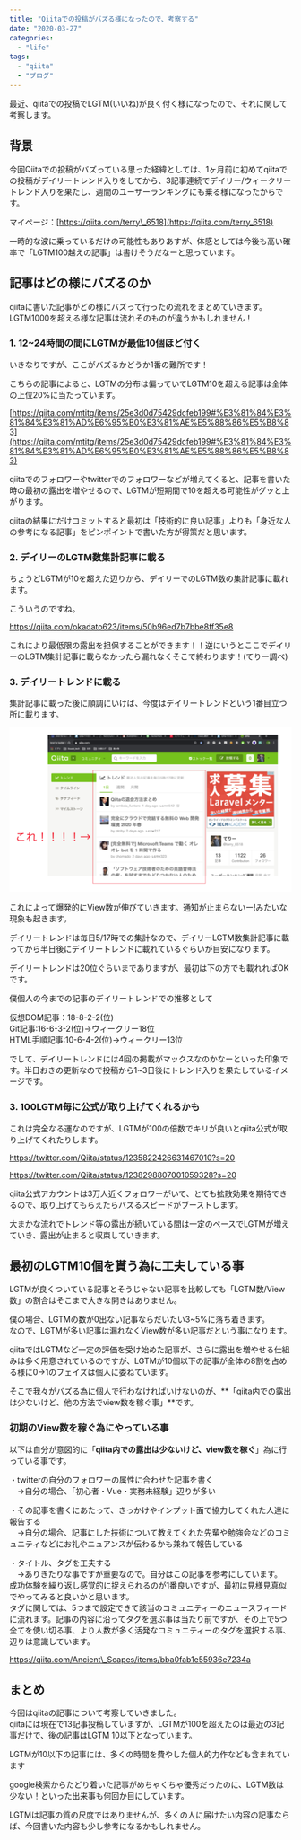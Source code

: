 ```yaml
---
title: "Qiitaでの投稿がバズる様になったので、考察する"
date: "2020-03-27"
categories: 
  - "life"
tags: 
  - "qiita"
  - "ブログ"
---
```


最近、qiitaでの投稿でLGTM(いいね)が良く付く様になったので、それに関して考察します。

## 背景

今回Qiitaでの投稿がバズっている思った経緯としては、1ヶ月前に初めてqiitaでの投稿がデイリートレンド入りをしてから、3記事連続でデイリー/ウィークリートレンド入りを果たし、週間のユーザーランキングにも乗る様になったからです。

マイページ：[https://qiita.com/terry\_6518](https://qiita.com/terry_6518)

一時的な波に乗っているだけの可能性もありあすが、体感としては今後も高い確率で「LGTM100越えの記事」は書けそうだなーと思っています。

## 記事はどの様にバズるのか

qiitaに書いた記事がどの様にバズって行ったの流れをまとめていきます。  
LGTM1000を超える様な記事は流れそのものが違うかもしれません！

### 1\. 12~24時間の間にLGTMが最低10個ほど付く

いきなりですが、ここがバズるかどうか1番の難所です！

こちらの記事によると、LGTMの分布は偏っていてLGTM10を超える記事は全体の上位20%に当たっています。

[https://qiita.com/mtitg/items/25e3d0d75429dcfeb199#%E3%81%84%E3%81%84%E3%81%AD%E6%95%B0%E3%81%AE%E5%88%86%E5%B8%83](https://qiita.com/mtitg/items/25e3d0d75429dcfeb199#%E3%81%84%E3%81%84%E3%81%AD%E6%95%B0%E3%81%AE%E5%88%86%E5%B8%83)

qiitaでのフォロワーやtwitterでのフォロワーなどが増えてくると、記事を書いた時の最初の露出を増やせるので、LGTMが短期間で10を超える可能性がグッと上がります。

qiitaの結果にだけコミットすると最初は「技術的に良い記事」よりも「身近な人の参考になる記事」をピンポイントで書いた方が得策だと思います。

### 2\. デイリーのLGTM数集計記事に載る

ちょうどLGTMが10を超えた辺りから、デイリーでのLGTM数の集計記事に載れます。

こういうのですね。

https://qiita.com/okadato623/items/50b96ed7b7bbe8ff35e8

これにより最低限の露出を担保することができます！！逆にいうとここでデイリーのLGTM集計記事に載らなかったら漏れなくそこで終わります！(てりー調べ)

### 3\. デイリートレンドに載る

集計記事に載った後に順調にいけば、今度はデイリートレンドという1番目立つ所に載ります。

![](images/c26327cd4193ad7c4c0415350121a4d9-1024x595.png)

これによって爆発的にView数が伸びていきます。通知が止まらないー!みたいな現象も起きます。

デイリートレンドは毎日5/17時での集計なので、デイリーLGTM数集計記事に載ってから半日後にデイリートレンドに載れているぐらいが目安になります。

デイリートレンドは20位ぐらいまでありますが、最初は下の方でも載れればOKです。

僕個人の今までの記事のデイリートレンドでの推移として

仮想DOM記事：18-8-2-2(位)  
Git記事:16-6-3-2(位)→ウィークリー18位  
HTML手順記事:10-6-4-2(位)→ウィークリー13位

でして、デイリートレンドには4回の掲載がマックスなのかなーといった印象です。半日おきの更新なので投稿から1~3日後にトレンド入りを果たしているイメージです。

### 3\. 100LGTM毎に公式が取り上げてくれるかも

これは完全なる運なのですが、LGTMが100の倍数でキリが良いとqiita公式が取り上げてくれたりします。

https://twitter.com/Qiita/status/1235822426631467010?s=20

https://twitter.com/Qiita/status/1238298807001059328?s=20

qiita公式アカウントは3万人近くフォロワーがいて、とても拡散効果を期待できるので、取り上げてもらえたらバズるスピードがブーストします。

大まかな流れでトレンド等の露出が続いている間は一定のペースでLGTMが増えていき、露出が止まると収束していきます。

## 最初のLGTM10個を貰う為に工夫している事

LGTMが良くついている記事とそうじゃない記事を比較しても「LGTM数/View数」の割合はそこまで大きな開きはありません。

僕の場合、LGTMの数が0出ない記事ならだいたい3~5%に落ち着きます。  
なので、LGTMが多い記事は漏れなくView数が多い記事だという事になります。

qiitaではLGTMなど一定の評価を受け始めた記事が、さらに露出を増やせる仕組みは多く用意されているのですが、LGTMが10個以下の記事が全体の8割を占める様に0→1のフェイズは個人に委ねています。

そこで我々がバズる為に個人で行わなければいけないのが、**「qiita内での露出は少ないけど、他の方法でview数を稼ぐ事」**です。

### 初期のView数を稼ぐ為にやっている事

以下は自分が意図的に「**qiita内での露出は少ないけど、view数を稼ぐ**」為に行っている事です。

・twitterの自分のフォロワーの属性に合わせた記事を書く  
　→自分の場合、「初心者・Vue・実務未経験」辺りが多い

・その記事を書くにあたって、きっかけやインプット面で協力してくれた人達に報告する  
　→自分の場合、記事にした技術について教えてくれた先輩や勉強会などのコミュニティなどにお礼やニュアンスが伝わるかも兼ねて報告している

・タイトル、タグを工夫する  
　→ありきたりな事ですが重要なので。自分はこの記事を参考にしています。  
成功体験を繰り返し感覚的に捉えられるのが1番良いですが、最初は見様見真似でやってみると良いかと思います。  
タグに関しては、5つまで設定できて該当のコミュニティーのニュースフィードに流れます。記事の内容に沿ってタグを選ぶ事は当たり前ですが、その上で5つ全てを使い切る事、より人数が多く活発なコミュニティーのタグを選択する事、辺りは意識しています。

https://qiita.com/Ancient\_Scapes/items/bba0fab1e55936e7234a

## まとめ

今回はqiitaの記事について考察していきました。  
qiitaには現在で13記事投稿していますが、LGTMが100を超えたのは最近の3記事だけで、後の記事はLGTM 10以下となっています。

LGTMが10以下の記事には、多くの時間を費やした個人的力作なども含まれています

google検索からたどり着いた記事がめちゃくちゃ優秀だったのに、LGTM数は少ない！といった出来事も何回か目にしています。

LGTMは記事の質の尺度ではありませんが、多くの人に届けたい内容の記事ならば、今回書いた内容も少し参考になるかもしれません。
